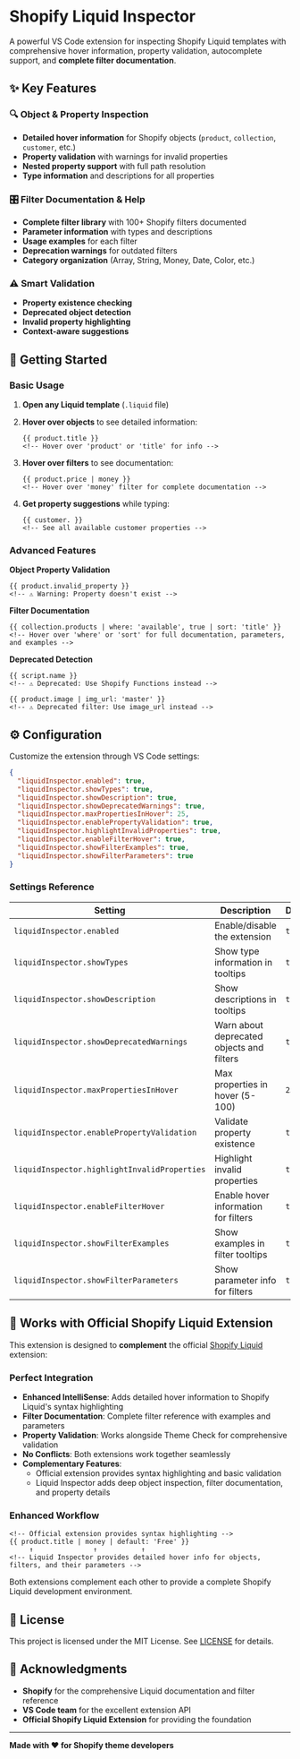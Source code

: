 # Shopify Liquid Inspector

A powerful VS Code extension for inspecting Shopify Liquid templates with comprehensive hover information, property validation, autocomplete support, and **complete filter documentation**.

## ✨ Key Features

### 🔍 **Object & Property Inspection**

- **Detailed hover information** for Shopify objects (`product`, `collection`, `customer`, etc.)
- **Property validation** with warnings for invalid properties
- **Nested property support** with full path resolution
- **Type information** and descriptions for all properties

### 🎛️ **Filter Documentation & Help**

- **Complete filter library** with 100+ Shopify filters documented
- **Parameter information** with types and descriptions
- **Usage examples** for each filter
- **Deprecation warnings** for outdated filters
- **Category organization** (Array, String, Money, Date, Color, etc.)

### ⚠️ **Smart Validation**

- **Property existence checking**
- **Deprecated object detection**
- **Invalid property highlighting**
- **Context-aware suggestions**

## 🚀 Getting Started

### Basic Usage

1. **Open any Liquid template** (`.liquid` file)
2. **Hover over objects** to see detailed information:

   ```liquid
   {{ product.title }}
   <!-- Hover over 'product' or 'title' for info -->
   ```

3. **Hover over filters** to see documentation:

   ```liquid
   {{ product.price | money }}
   <!-- Hover over 'money' filter for complete documentation -->
   ```

4. **Get property suggestions** while typing:

   ```liquid
   {{ customer. }}
   <!-- See all available customer properties -->
   ```

### Advanced Features

**Object Property Validation**

```liquid
{{ product.invalid_property }}
<!-- ⚠️ Warning: Property doesn't exist -->
```

**Filter Documentation**

```liquid
{{ collection.products | where: 'available', true | sort: 'title' }}
<!-- Hover over 'where' or 'sort' for full documentation, parameters, and examples -->
```

**Deprecated Detection**

```liquid
{{ script.name }}
<!-- ⚠️ Deprecated: Use Shopify Functions instead -->

{{ product.image | img_url: 'master' }}
<!-- ⚠️ Deprecated filter: Use image_url instead -->
```

## ⚙️ Configuration

Customize the extension through VS Code settings:

```json
{
  "liquidInspector.enabled": true,
  "liquidInspector.showTypes": true,
  "liquidInspector.showDescription": true,
  "liquidInspector.showDeprecatedWarnings": true,
  "liquidInspector.maxPropertiesInHover": 25,
  "liquidInspector.enablePropertyValidation": true,
  "liquidInspector.highlightInvalidProperties": true,
  "liquidInspector.enableFilterHover": true,
  "liquidInspector.showFilterExamples": true,
  "liquidInspector.showFilterParameters": true
}
```

### Settings Reference

| Setting                                      | Description                               | Default |
| -------------------------------------------- | ----------------------------------------- | ------- |
| `liquidInspector.enabled`                    | Enable/disable the extension              | `true`  |
| `liquidInspector.showTypes`                  | Show type information in tooltips         | `true`  |
| `liquidInspector.showDescription`            | Show descriptions in tooltips             | `true`  |
| `liquidInspector.showDeprecatedWarnings`     | Warn about deprecated objects and filters | `true`  |
| `liquidInspector.maxPropertiesInHover`       | Max properties in hover (5-100)           | `25`    |
| `liquidInspector.enablePropertyValidation`   | Validate property existence               | `true`  |
| `liquidInspector.highlightInvalidProperties` | Highlight invalid properties              | `true`  |
| `liquidInspector.enableFilterHover`          | Enable hover information for filters      | `true`  |
| `liquidInspector.showFilterExamples`         | Show examples in filter tooltips          | `true`  |
| `liquidInspector.showFilterParameters`       | Show parameter info for filters           | `true`  |

## 🤝 Works with Official Shopify Liquid Extension

This extension is designed to **complement** the official [Shopify Liquid](https://marketplace.visualstudio.com/items?itemName=Shopify.theme-check-vscode) extension:

### Perfect Integration

- **Enhanced IntelliSense**: Adds detailed hover information to Shopify Liquid's syntax highlighting
- **Filter Documentation**: Complete filter reference with examples and parameters
- **Property Validation**: Works alongside Theme Check for comprehensive validation
- **No Conflicts**: Both extensions work together seamlessly
- **Complementary Features**:
  - Official extension provides syntax highlighting and basic validation
  - Liquid Inspector adds deep object inspection, filter documentation, and property details

### Enhanced Workflow

```liquid
<!-- Official extension provides syntax highlighting -->
{{ product.title | money | default: 'Free' }}
     ↑               ↑           ↑
<!-- Liquid Inspector provides detailed hover info for objects, filters, and their parameters -->
```

Both extensions complement each other to provide a complete Shopify Liquid development environment.

## 📄 License

This project is licensed under the MIT License. See [LICENSE](LICENSE) for details.

## 🙏 Acknowledgments

- **Shopify** for the comprehensive Liquid documentation and filter reference
- **VS Code team** for the excellent extension API
- **Official Shopify Liquid Extension** for providing the foundation

---

**Made with ❤️ for Shopify theme developers**
